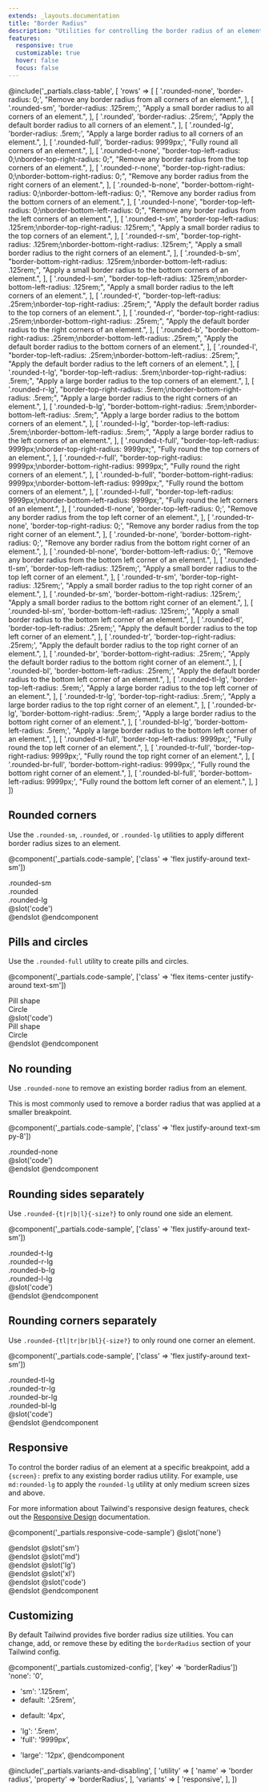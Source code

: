 ```yaml
---
extends: _layouts.documentation
title: "Border Radius"
description: "Utilities for controlling the border radius of an element."
features:
  responsive: true
  customizable: true
  hover: false
  focus: false
---
```


@include('_partials.class-table', [
  'rows' => [
    [
      '.rounded-none',
      'border-radius: 0;',
      "Remove any border radius from all corners of an element.",
    ],
    [
      '.rounded-sm',
      'border-radius: .125rem;',
      "Apply a small border radius to all corners of an element.",
    ],
    [
      '.rounded',
      'border-radius: .25rem;',
      "Apply the default border radius to all corners of an element.",
    ],
    [
      '.rounded-lg',
      'border-radius: .5rem;',
      "Apply a large border radius to all corners of an element.",
    ],
    [
      '.rounded-full',
      'border-radius: 9999px;',
      "Fully round all corners of an element.",
    ],
    [
      '.rounded-t-none',
      "border-top-left-radius: 0;\nborder-top-right-radius: 0;",
      "Remove any border radius from the top corners of an element.",
    ],
    [
      '.rounded-r-none',
      "border-top-right-radius: 0;\nborder-bottom-right-radius: 0;",
      "Remove any border radius from the right corners of an element.",
    ],
    [
      '.rounded-b-none',
      "border-bottom-right-radius: 0;\nborder-bottom-left-radius: 0;",
      "Remove any border radius from the bottom corners of an element.",
    ],
    [
      '.rounded-l-none',
      "border-top-left-radius: 0;\nborder-bottom-left-radius: 0;",
      "Remove any border radius from the left corners of an element.",
    ],
    [
      '.rounded-t-sm',
      "border-top-left-radius: .125rem;\nborder-top-right-radius: .125rem;",
      "Apply a small border radius to the top corners of an element.",
    ],
    [
      '.rounded-r-sm',
      "border-top-right-radius: .125rem;\nborder-bottom-right-radius: .125rem;",
      "Apply a small border radius to the right corners of an element.",
    ],
    [
      '.rounded-b-sm',
      "border-bottom-right-radius: .125rem;\nborder-bottom-left-radius: .125rem;",
      "Apply a small border radius to the bottom corners of an element.",
    ],
    [
      '.rounded-l-sm',
      "border-top-left-radius: .125rem;\nborder-bottom-left-radius: .125rem;",
      "Apply a small border radius to the left corners of an element.",
    ],
    [
      '.rounded-t',
      "border-top-left-radius: .25rem;\nborder-top-right-radius: .25rem;",
      "Apply the default border radius to the top corners of an element.",
    ],
    [
      '.rounded-r',
      "border-top-right-radius: .25rem;\nborder-bottom-right-radius: .25rem;",
      "Apply the default border radius to the right corners of an element.",
    ],
    [
      '.rounded-b',
      "border-bottom-right-radius: .25rem;\nborder-bottom-left-radius: .25rem;",
      "Apply the default border radius to the bottom corners of an element.",
    ],
    [
      '.rounded-l',
      "border-top-left-radius: .25rem;\nborder-bottom-left-radius: .25rem;",
      "Apply the default border radius to the left corners of an element.",
    ],
    [
      '.rounded-t-lg',
      "border-top-left-radius: .5rem;\nborder-top-right-radius: .5rem;",
      "Apply a large border radius to the top corners of an element.",
    ],
    [
      '.rounded-r-lg',
      "border-top-right-radius: .5rem;\nborder-bottom-right-radius: .5rem;",
      "Apply a large border radius to the right corners of an element.",
    ],
    [
      '.rounded-b-lg',
      "border-bottom-right-radius: .5rem;\nborder-bottom-left-radius: .5rem;",
      "Apply a large border radius to the bottom corners of an element.",
    ],
    [
      '.rounded-l-lg',
      "border-top-left-radius: .5rem;\nborder-bottom-left-radius: .5rem;",
      "Apply a large border radius to the left corners of an element.",
    ],
    [
      '.rounded-t-full',
      "border-top-left-radius: 9999px;\nborder-top-right-radius: 9999px;",
      "Fully round the top corners of an element.",
    ],
    [
      '.rounded-r-full',
      "border-top-right-radius: 9999px;\nborder-bottom-right-radius: 9999px;",
      "Fully round the right corners of an element.",
    ],
    [
      '.rounded-b-full',
      "border-bottom-right-radius: 9999px;\nborder-bottom-left-radius: 9999px;",
      "Fully round the bottom corners of an element.",
    ],
    [
      '.rounded-l-full',
      "border-top-left-radius: 9999px;\nborder-bottom-left-radius: 9999px;",
      "Fully round the left corners of an element.",
    ],
    [
      '.rounded-tl-none',
      'border-top-left-radius: 0;',
      "Remove any border radius from the top left corner of an element.",
    ],
    [
      '.rounded-tr-none',
      'border-top-right-radius: 0;',
      "Remove any border radius from the top right corner of an element.",
    ],
    [
      '.rounded-br-none',
      'border-bottom-right-radius: 0;',
      "Remove any border radius from the bottom right corner of an element.",
    ],
    [
      '.rounded-bl-none',
      'border-bottom-left-radius: 0;',
      "Remove any border radius from the bottom left corner of an element.",
    ],
    [
      '.rounded-tl-sm',
      'border-top-left-radius: .125rem;',
      "Apply a small border radius to the top left corner of an element.",
    ],
    [
      '.rounded-tr-sm',
      'border-top-right-radius: .125rem;',
      "Apply a small border radius to the top right corner of an element.",
    ],
    [
      '.rounded-br-sm',
      'border-bottom-right-radius: .125rem;',
      "Apply a small border radius to the bottom right corner of an element.",
    ],
    [
      '.rounded-bl-sm',
      'border-bottom-left-radius: .125rem;',
      "Apply a small border radius to the bottom left corner of an element.",
    ],
    [
      '.rounded-tl',
      'border-top-left-radius: .25rem;',
      "Apply the default border radius to the top left corner of an element.",
    ],
    [
      '.rounded-tr',
      'border-top-right-radius: .25rem;',
      "Apply the default border radius to the top right corner of an element.",
    ],
    [
      '.rounded-br',
      'border-bottom-right-radius: .25rem;',
      "Apply the default border radius to the bottom right corner of an element.",
    ],
    [
      '.rounded-bl',
      'border-bottom-left-radius: .25rem;',
      "Apply the default border radius to the bottom left corner of an element.",
    ],
    [
      '.rounded-tl-lg',
      'border-top-left-radius: .5rem;',
      "Apply a large border radius to the top left corner of an element.",
    ],
    [
      '.rounded-tr-lg',
      'border-top-right-radius: .5rem;',
      "Apply a large border radius to the top right corner of an element.",
    ],
    [
      '.rounded-br-lg',
      'border-bottom-right-radius: .5rem;',
      "Apply a large border radius to the bottom right corner of an element.",
    ],
    [
      '.rounded-bl-lg',
      'border-bottom-left-radius: .5rem;',
      "Apply a large border radius to the bottom left corner of an element.",
    ],
    [
      '.rounded-tl-full',
      'border-top-left-radius: 9999px;',
      "Fully round the top left corner of an element.",
    ],
    [
      '.rounded-tr-full',
      'border-top-right-radius: 9999px;',
      "Fully round the top right corner of an element.",
    ],
    [
      '.rounded-br-full',
      'border-bottom-right-radius: 9999px;',
      "Fully round the bottom right corner of an element.",
    ],
    [
      '.rounded-bl-full',
      'border-bottom-left-radius: 9999px;',
      "Fully round the bottom left corner of an element.",
    ],
  ]
])

## Rounded corners

Use the `.rounded-sm`, `.rounded`, or `.rounded-lg` utilities to apply different border radius sizes to an element.

@component('_partials.code-sample', ['class' => 'flex justify-around text-sm'])
<div class="bg-grey-light mr-3 p-4 rounded-sm">.rounded-sm</div>
<div class="bg-grey-light mr-3 p-4 rounded">.rounded</div>
<div class="bg-grey-light p-4 rounded-lg">.rounded-lg</div>
@slot('code')
<div class="rounded-sm"></div>
<div class="rounded"></div>
<div class="rounded-lg"></div>
@endslot
@endcomponent

<a id="test" style="position: relative; top: -64px; display: block; visibility: hidden;"></a>
## Pills and circles

Use the `.rounded-full` utility to create pills and circles.

@component('_partials.code-sample', ['class' => 'flex items-center justify-around text-sm'])
<div class="bg-grey-light mr-3 py-2 px-4 rounded-full">Pill shape</div>
<div class="bg-grey-light h-16 w-16 rounded-full flex items-center justify-center">Circle</div>
@slot('code')
<div class="rounded-full py-2 px-4">Pill shape</div>
<div class="rounded-full h-16 w-16 flex items-center justify-center">Circle</div>
@endslot
@endcomponent

## No rounding

Use `.rounded-none` to remove an existing border radius from an element.

This is most commonly used to remove a border radius that was applied at a smaller breakpoint.

@component('_partials.code-sample', ['class' => 'flex justify-around text-sm py-8'])
<div class="p-4 rounded-none bg-grey-light">.rounded-none</div>
@slot('code')
<div class="rounded-none"></div>
@endslot
@endcomponent

## Rounding sides separately

Use `.rounded-{t|r|b|l}{-size?}` to only round one side an element.

@component('_partials.code-sample', ['class' => 'flex justify-around text-sm'])
<div class="bg-grey-light mr-3 p-4 rounded-t-lg">.rounded-t-lg</div>
<div class="bg-grey-light mr-3 p-4 rounded-r-lg">.rounded-r-lg</div>
<div class="bg-grey-light mr-3 p-4 rounded-b-lg">.rounded-b-lg</div>
<div class="bg-grey-light p-4 rounded-l-lg">.rounded-l-lg</div>
@slot('code')
<div class="rounded-t-lg"></div>
<div class="rounded-r-lg"></div>
<div class="rounded-b-lg"></div>
<div class="rounded-l-lg"></div>
@endslot
@endcomponent

## Rounding corners separately

Use `.rounded-{tl|tr|br|bl}{-size?}` to only round one corner an element.

@component('_partials.code-sample', ['class' => 'flex justify-around text-sm'])
<div class="bg-grey-light mr-3 p-4 rounded-tl-lg">.rounded-tl-lg</div>
<div class="bg-grey-light mr-3 p-4 rounded-tr-lg">.rounded-tr-lg</div>
<div class="bg-grey-light mr-3 p-4 rounded-br-lg">.rounded-br-lg</div>
<div class="bg-grey-light p-4 rounded-bl-lg">.rounded-bl-lg</div>
@slot('code')
<div class="rounded-tl-lg"></div>
<div class="rounded-tr-lg"></div>
<div class="rounded-br-lg"></div>
<div class="rounded-bl-lg"></div>
@endslot
@endcomponent

## Responsive

To control the border radius of an element at a specific breakpoint, add a `{screen}:` prefix to any existing border radius utility. For example, use `md:rounded-lg` to apply the `rounded-lg` utility at only medium screen sizes and above.

For more information about Tailwind's responsive design features, check out the [Responsive Design](/docs/responsive-design) documentation.

@component('_partials.responsive-code-sample')
@slot('none')
<div class="flex justify-center">
  <div class="bg-grey w-12 h-12 rounded"></div>
</div>
@endslot
@slot('sm')
<div class="flex justify-center">
  <div class="bg-grey w-12 h-12 rounded-t"></div>
</div>
@endslot
@slot('md')
<div class="flex justify-center">
  <div class="bg-grey w-12 h-12 rounded-b-lg"></div>
</div>
@endslot
@slot('lg')
<div class="flex justify-center">
  <div class="bg-grey w-12 h-12 rounded-none"></div>
</div>
@endslot
@slot('xl')
<div class="flex justify-center">
  <div class="bg-grey w-12 h-12 rounded-r"></div>
</div>
@endslot
@slot('code')
<div class="none:rounded sm:rounded-t md:rounded-b-lg lg:rounded-none xl:rounded-r ...">
  <!-- ... -->
</div>
@endslot
@endcomponent

## Customizing

By default Tailwind provides five border radius size utilities. You can change, add, or remove these by editing the `borderRadius` section of your Tailwind config.

@component('_partials.customized-config', ['key' => 'borderRadius'])
  'none': '0',
- 'sm': '.125rem',
- default: '.25rem',
+ default: '4px',
- 'lg': '.5rem',
- 'full': '9999px',
+ 'large': '12px',
@endcomponent

@include('_partials.variants-and-disabling', [
    'utility' => [
        'name' => 'border radius',
        'property' => 'borderRadius',
    ],
    'variants' => [
        'responsive',
    ],
])
